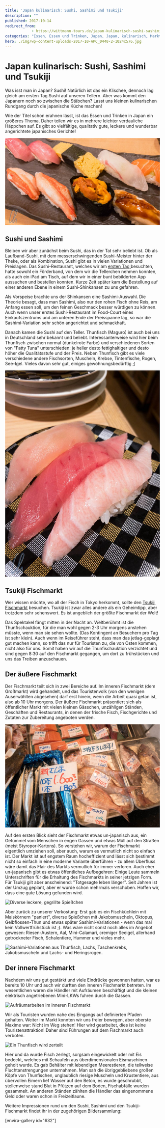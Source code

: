 ```yaml
---
title: 'Japan kulinarisch: Sushi, Sashimi und Tsukiji'
description: ""
published: 2017-10-14
redirect_from: 
            - https://wittmann-tours.de/japan-kulinarisch-sushi-sashimi-und-tsukiji/
categories: "Essen, Essen und Trinken, Japan, Japan, kulinarisch, Markt, Sashimi, Sushi, Tsukiji"
hero: ./img/wp-content-uploads-2017-10-APC_0440-2-1024x576.jpg
---
```

# Japan kulinarisch: Sushi, Sashimi und Tsukiji

Was isst man in Japan? Sushi! Natürlich ist das ein Klischee, dennoch lag gleich am ersten Tag Sushi auf unseren Tellern. Aber was kommt den Japanern noch so zwischen die Stäbchen? Lasst uns kleinen kulinarischen Rundgang durch die japanische Küche machen!

Wie der Titel schon erahnen lässt, ist das Essen und Trinken in Japan ein größeres Thema. Daher teilen wir es in mehrere leichter verdauliche Häppchen auf. Es gibt so vielfältige, qualitativ gute, leckere und wunderbar angerichtete japanisches Gerichte!

![Maki-Sashimis. Oben: Thunfisch, Japanisches Omlette, Snapper, Lachs. Unten: Snow Crab, Seeigel, Aal.](./img/wp-content-uploads-2017-10-APC_0440-2-1024x576.jpg)

<!--more-->

## Sushi und Sashimi

Bleiben wir aber zunächst beim Sushi, das in der Tat sehr beliebt ist. Ob als Laufband-Sushi, mit dem messerschwingenden Sushi-Meister hinter der Theke, oder als Kombination, Sushi gibt es in vielen Variationen und Preislagen. Das Sushi-Restaurant, welches wir am [ersten Tag ](http://wittmann-tours.de/erste-eindruecke-aus-tokyo/)besuchten, hatte sowohl ein Förderband, von dem wir die Tellerchen nehmen konnten, als auch ein iPad am Tisch, auf dem wir in einer bunt bebilderten App aussuchen und bestellen konnten. Kurze Zeit später kam die Bestellung auf einer anderen Ebene in einem Sushi-Shinkansen zu uns gefahren.

Als Vorspeise brachte uns der Shinkansen eine Sashimi-Auswahl. Die Theorie besagt, dass man Sashimi, also nur den rohen Fisch ohne Reis, am Anfang essen soll, um den feinen Geschmack besser würdigen zu können. Auch wenn unser erstes Sushi-Restaurant im Food-Court eines Einkaufszentrums und am unteren Ende der Preisspanne lag, so war die Sashimi-Variation sehr schön angerichtet und schmackhaft.

Danach kamen die Sushi auf den Teller. Thunfisch (Maguro) ist auch bei uns in Deutschland sehr bekannt und beliebt. Interessanterweise wird hier beim Thunfisch zwischen normal (dunkelrote Farbe) und verschiedenen Sorten von "Fatty Tuna" unterschieden: je heller desto fettighaltiger und desto höher die Qualitätsstufe und der Preis. Neben Thunfisch gibt es viele verschiedene andere Fischsorten, Muscheln, Krebse, Tintenfische, Rogen, See-Igel. Vieles davon sehr gut, einiges gewöhnungsbedürftig ;)

![Sushi - Maguro-Variationen](./img/wp-content-uploads-2017-10-APC_0339-3-768x1024.jpg)

## Tsukiji Fischmarkt

Wer wissen möchte, wo all der Fisch in Tokyo herkommt, sollte den [Tsukiji Fischmarkt](https://de.wikipedia.org/wiki/Tsukiji-Fischmarkt) besuchen. Tsukiji ist zwar alles andere als ein Geheimtipp, aber trotzdem sehr sehenswert. Es ist angeblich der größte Fischmarkt der Welt!

Das Spektakel fängt mitten in der Nacht an. Weltberühmt ist die Thunfischauktion, für die man wohl gegen 2-3 Uhr morgens anstehen müsste, wenn man sie sehen wollte. (Das Kontingent an Besuchern pro Tag ist sehr klein). Auch wenn im Reiseführer steht, dass man das jetlag-geplagt gut machen kann, so trifft das nur für Touristen zu, die von Osten kommen, nicht also für uns. Somit haben wir auf die Thunfischauktion verzichtet und sind gegen 8:30 auf den Fischmarkt gegangen, um dort zu frühstücken und uns das Treiben anzuschauen.

## Der äußere Fischmarkt

Der Fischmarkt teilt sich in zwei Bereiche auf. Im inneren Fischmarkt (dem Großmarkt) wird gehandelt, und das Touristenvolk (von den wenigen Auserwählten abgesehen) darf erst hinein, wenn die Arbeit quasi getan ist, also ab 10 Uhr morgens. Der äußere Fischmarkt präsentiert sich als öffentlicher Markt mit vielen kleinen Gässchen, unzähligen Ständen, Geschäften und Restaurants, in denen der frische Fisch, Fischgerichte und Zutaten zur Zubereitung angeboten werden.

![Reichhaltiges Angebot auf dem äußeren Fischmarkt](./img/wp-content-uploads-2017-10-CW-20171005-083505-9260-1-1024x683.jpg)

Auf den ersten Blick sieht der Fischmarkt etwas un-japanisch aus, ein Getümmel vom Menschen in engen Gassen und etwas Müll auf den Straßen (meist Styropor-Kartons). So verstehen wir, warum der Fischmarkt eigentlich umziehen soll, aber auch, warum es vermutlich nicht so einfach ist. Der Markt ist auf engstem Raum hocheffizient und lässt sich bestimmt nicht so einfach in eine moderne Variante überführen - zu allem Überfluss wäre damit das Flair des Markts vermutlich für immer verloren. Auch eher un-japanisch gibt es etwas öffentliches Aufbegehren: Einige Leute sammeln Unterschriften für die Erhaltung des Fischmarkts in seiner jetzigen Form. Für Tsukiji gilt aber anscheinend: "Totgesagte leben länger". Seit Jahren ist der Umzug geplant, aber er wurde schon mehrmals verschoben. Hoffen wir, dass eine gute Lösung gefunden wird.

![Diverse leckere, gegrillte Spießchen](http://wittmann-tours.de/wp-content/uploads/2017/10/CW-20171005-084814-9269-2-1024x683.jpg)

Aber zurück zu unserer Verkostung: Erst gab es ein Fischküchlein mit Maiskörnern "paniert", diverse Spießchen mit Jakobsmuscheln, Oktopus, Gelbflossen-Thun und etwas später Sashimi-Variationen - wenn das mal kein Vollwertfrühstück ist ;). Was wäre nicht sonst noch alles im Angebot gewesen: Riesen-Austern, Aal, Mini-Calamari, cremiger Seeigel, allerhand getrockneter Fisch, Schalentiere, Hummer und vieles mehr.

![Sashimi-Variationen aus Thunfisch, Lachs, Taschenkrebs, Jakobsmuscheln und Lachs- und Heringsrogen.](http://wittmann-tours.de/wp-content/uploads/2017/10/APC_0360-2-768x1024.jpg)

## Der innere Fischmarkt

Nachdem wir uns gut gestärkt und viele Eindrücke gewonnen hatten, war es bereits 10 Uhr und auch wir durften den inneren Fischmarkt betreten. Im wesentlichen waren die Händler mit Aufräumen beschäftigt und die kleinen elektrisch angetriebenen Mini-LKWs fuhren durch die Gassen.

![Aufräumarbeiten im inneren Fischmarkt](http://wittmann-tours.de/wp-content/uploads/2017/10/CW-20171005-103239-9295-1-1024x683.jpg)

Wir als Touristen wurden nahe des Eingangs auf definierten Pfaden gehalten. Weiter im Markt konnten wir uns freier bewegen, aber oberste Maxime war: Nicht im Weg stehen! Hier wird gearbeitet, dies ist keine Touristenattraktion! Daher sind Führungen auf dem Fischmarkt auch verboten.

![Ein Thunfisch wird zerteilt](http://wittmann-tours.de/wp-content/uploads/2017/10/CW-20171005-104237-9301-2-1024x683.jpg)

Hier und da wurde Fisch zerlegt, sorgsam eingewickelt oder mit Eis bedeckt, welches mit Schaufeln aus überdimensionalen Eismaschinen geholt wurde. Es gab Behälter mit lebendigen Meerestieren, die teilweise Fluchtanstrengungen unternahmen. Man sah die übriggebliebene großen Köpfe von Thunfischen, unglaublich riesige Muscheln und Krustentiere, aus übervollen Eimern lief Wasser auf den Beton, es wurde geschrubbt, stellenweise stand Blut in Pfützen auf dem Boden, Fischabfälle wurden gesammelt. An anderen Ständen zählten die Händler das eingenommene Geld oder waren schon in Freizeitlaune.

Weitere Impressionen rund um den Sushi, Sashimi und den Tsukiji-Fischmarkt findet ihr in der zugehörigen Bildersammlung:

\[envira-gallery id="632"]
